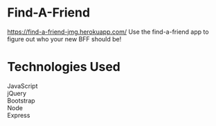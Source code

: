 # Find-A-Friend
https://find-a-friend-jmg.herokuapp.com/
Use the find-a-friend app to figure out who your new BFF should be!

# Technologies Used
JavaScript</br>
jQuery</br>
Bootstrap</br>
Node</br>
Express</br>